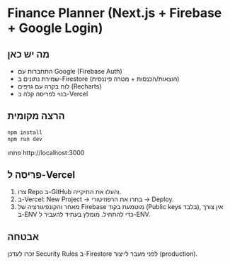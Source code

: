 # Finance Planner (Next.js + Firebase + Google Login)

## מה יש כאן
- התחברות עם Google (Firebase Auth)
- שמירת נתונים ב-Firestore (הוצאות/הכנסות + מטרה פיננסית)
- לוח בקרה עם גרפים (Recharts)
- בנוי לפריסה קלה ב-Vercel

## הרצה מקומית
```bash
npm install
npm run dev
```
פתחו http://localhost:3000

## פריסה ל-Vercel
1. צרו Repo ב-GitHub והעלו את התיקייה.
2. ב-Vercel: New Project → בחרו את הרפוזיטורי → Deploy.
3. מאחר והקונפיגורציה של Firebase מוטמעת בקוד (Public keys בלבד), אין צורך ב-ENV כדי להתחיל.
   מומלץ בעתיד להעביר ל-ENV.

## אבטחה
זכרו לעדכן Security Rules ב-Firestore לפני מעבר לייצור (production).
